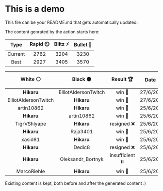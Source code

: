 # This is a demo

This file can be your README.md that gets automatically updated.

The content genrated by the action starts here:

<!--START_SECTION:chessStats-->
<!-- Automatically generated with https://github.com/Balastrong/chess-stats-action -->

| Type | Rapid ⏲️ | Blitz ⚡ | Bullet 🔫 |
|:---:|:---:|:---:|:---:|
| Current | 2762 | 3204 | 3230 |
| Best | 2927 | 3405 | 3570 |

| White ⚪ | Black ⚫ | Result 🏆 | Date 📅 | Position 🗺️ | Type 🕕 |
|:---:|:---:|:---:|:---:|:---:|:---:|
| **Hikaru** | ElliotAldersonTwitch | win 🥇 | 27/6/2024 | <a href="http://www.ee.unb.ca/cgi-bin/tervo/fen.pl?select=8/4n3/5kp1/1R6/P6P/rP1B3P/5PK1/8 b - -">Link</a> | Blitz |
| ElliotAldersonTwitch | **Hikaru** | win 🥇 | 27/6/2024 | <a href="http://www.ee.unb.ca/cgi-bin/tervo/fen.pl?select=8/3kbp2/2q1p3/1p1nPp2/p2P1P2/P1rQ3P/5B2/KR1B4 w - -">Link</a> | Blitz |
| artin10862 | **Hikaru** | win 🥇 | 25/6/2024 | <a href="http://www.ee.unb.ca/cgi-bin/tervo/fen.pl?select=8/5k2/r4b2/8/8/5R2/5PK1/8 w - -">Link</a> | Blitz |
| **Hikaru** | artin10862 | win 🥇 | 25/6/2024 | <a href="http://www.ee.unb.ca/cgi-bin/tervo/fen.pl?select=4k3/p2n1p2/2P4p/q4r1P/1b4rB/3Q4/PP6/1KRR4 b - -">Link</a> | Blitz |
| TigrVShlyape | **Hikaru** | resigned ❌ | 25/6/2024 | <a href="http://www.ee.unb.ca/cgi-bin/tervo/fen.pl?select=6r1/2r2N2/pQ2k1pb/P2pN2p/3P1q1P/8/5PP1/2R3K1 b - -">Link</a> | Blitz |
| **Hikaru** | Raja3401 | win 🥇 | 25/6/2024 | <a href="http://www.ee.unb.ca/cgi-bin/tervo/fen.pl?select=8/6pk/PKR2p1p/1N6/4n3/6PP/8/r7 b - -">Link</a> | Blitz |
| xasid81 | **Hikaru** | win 🥇 | 25/6/2024 | <a href="http://www.ee.unb.ca/cgi-bin/tervo/fen.pl?select=8/6p1/5p1p/3k1P1P/1p1Pn1P1/p2K4/8/B7 w - -">Link</a> | Blitz |
| **Hikaru** | Dedic8 | resigned ❌ | 25/6/2024 | <a href="http://www.ee.unb.ca/cgi-bin/tervo/fen.pl?select=k5r1/p3p2p/3n3P/P1pPQ2R/7B/6N1/2P2q2/5b1K w - -">Link</a> | Blitz |
| **Hikaru** | Oleksandr_Bortnyk | insufficient ⏸️ | 25/6/2024 | <a href="http://www.ee.unb.ca/cgi-bin/tervo/fen.pl?select=8/8/7k/5K2/8/8/8/8 w - -">Link</a> | Blitz |
| MarcoRiehle | **Hikaru** | win 🥇 | 25/6/2024 | <a href="http://www.ee.unb.ca/cgi-bin/tervo/fen.pl?select=5rk1/5p1p/pp4p1/3p2q1/3P4/1Q4P1/PP3P1P/1Br1R1K1 w - -">Link</a> | Blitz |

<!--END_SECTION:chessStats-->

Existing content is kept, both before and after the generated content :)
